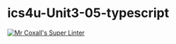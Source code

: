 # ics4u-Unit3-05-typescript

[![Mr Coxall's Super Linter](https://github.com/Peter-Gemmell/ics4u-Unit3-05-typescript/workflows/Mr%20Coxall's%20Super%20Linter/badge.svg)](https://github.com/Peter-Gemmell/ics4u-Unit3-05-typescript/actions/)
